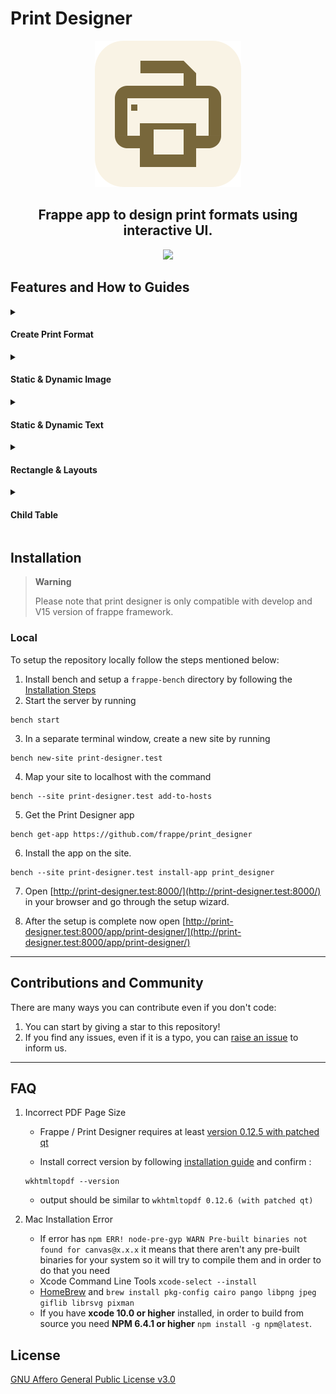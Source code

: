 # Print Designer
<div align="center" markdown="1">

![ Print Designer Logo ](print_designer/public/images/print-designer-logo.svg)

</div>
<div align="center" markdown="1" >

## Frappe app to design print formats using interactive UI.

![](https://github.com/frappe/print_designer/assets/39730881/f5773202-e9c7-421a-8fce-f4ed5c078ae6)

</div>

## Features and How to Guides
<details>
<summary><h4>Create Print Format</h4></summary>

#### Using Awesomebar

https://github.com/frappe/print_designer/assets/39730881/913649cf-84f6-4284-b373-0997aaa3e356

#### Using Print Page

https://github.com/frappe/print_designer/assets/39730881/502a3e29-8bb5-4ec7-bfda-eaa85505acec
</details>
<details>
<summary><h4>Static & Dynamic Image</h4></summary>

#### Static Image

https://github.com/frappe/print_designer/assets/39730881/4d73d720-2de4-4d0a-9435-f924b8de3b7e

#### Dynamic Image

https://github.com/frappe/print_designer/assets/39730881/c22df30b-9e91-4e1c-9a73-51d85c149412

</details>
<details>
<summary><h4>Static & Dynamic Text</h4></summary>

#### Dynamic Text

https://github.com/frappe/print_designer/assets/39730881/e1c5a970-8df4-443d-828f-a5513fad41df

#### Static Text

https://github.com/frappe/print_designer/assets/39730881/de629a8e-fbec-4449-8e03-f08346ffe460

</details>
<details>
<summary><h4>Rectangle & Layouts</h4></summary>

#### Rectangle

https://github.com/frappe/print_designer/assets/39730881/cc3e64ce-285d-4a60-b249-a4b6dd4d2ce0

</details>
<details>
<summary><h4>Child Table</h4></summary>

https://github.com/frappe/print_designer/assets/39730881/b9cb5db7-1336-475c-9d82-d20c3a6a903e

</details>

## Installation
> **Warning**
>
> Please note that print designer is only compatible with develop and V15 version of frappe framework.
### Local

To setup the repository locally follow the steps mentioned below:

1. Install bench and setup a `frappe-bench` directory by following the [Installation Steps](https://frappeframework.com/docs/user/en/installation)
2. Start the server by running 
```
bench start
```
3. In a separate terminal window, create a new site by running 
```
bench new-site print-designer.test
```
4. Map your site to localhost with the command 
```
bench --site print-designer.test add-to-hosts
```
5. Get the Print Designer app
```
bench get-app https://github.com/frappe/print_designer
```
6. Install the app on the site. 
```
bench --site print-designer.test install-app print_designer
```
7.  Open [http://print-designer.test:8000/](http://print-designer.test:8000/) in your browser and go through the setup wizard. 

8.  After the setup is complete now open [http://print-designer.test:8000/app/print-designer/](http://print-designer.test:8000/app/print-designer/)
---
## Contributions and Community

There are many ways you can contribute even if you don't code:

1. You can start by giving a star to this repository!
1. If you find any issues, even if it is a typo, you can [raise an issue](https://github.com/frappe/print_designer/issues/new) to inform us.

---

## FAQ
1. Incorrect PDF Page Size

    - Frappe / Print Designer requires at least  [version 0.12.5 with patched qt](https://frappeframework.com/docs/v14/user/en/installation#pre-requisites)

    - Install correct version by following [installation guide](https://frappeframework.com/docs/v14/user/en/installation) and confirm : 

    ```
    wkhtmltopdf --version
    ```
    - output should be similar to `wkhtmltopdf 0.12.6 (with patched qt)`


2. Mac Installation Error
    - If error has `npm ERR! node-pre-gyp WARN Pre-built binaries not found for canvas@x.x.x` it means that there aren't any pre-built binaries for your system so it will try to compile them and in order to do that you need 
    - Xcode Command Line Tools `xcode-select --install`
    - [HomeBrew](https://brew.sh/) and `brew install pkg-config cairo pango libpng jpeg giflib librsvg pixman`
    - If you have **xcode 10.0 or higher** installed, in order to build from source you need **NPM 6.4.1 or higher** `npm install -g npm@latest`.

## License

[GNU Affero General Public License v3.0](license.txt)
